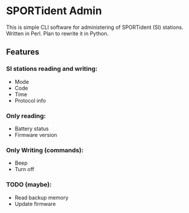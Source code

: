 # SPORTident Admin

This is simple CLI software for administering of SPORTident (SI) stations.  
Written in Perl. Plan to rewrite it in Python.

## Features
### SI stations reading and writing: 
  * Mode
  * Code
  * Time
  * Protocol info

### Only reading:
  * Battery status
  * Firmware version

### Only Writing (commands):
  * Beep
  * Turn off

### TODO (maybe):
  * Read backup memory
  * Update firmware
